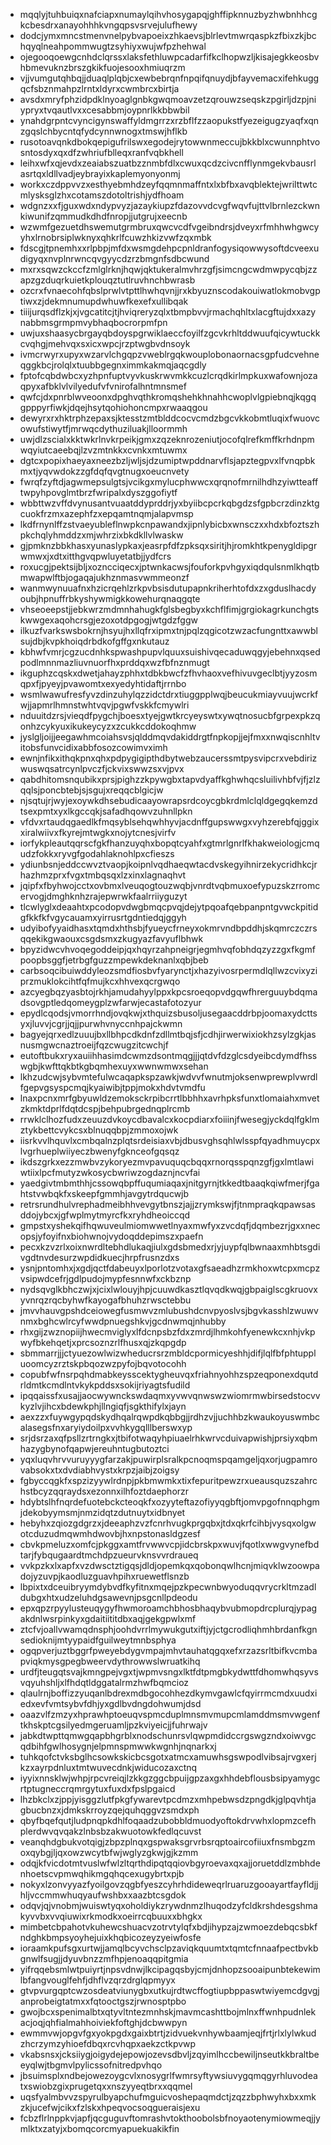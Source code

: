 * mqqlyjtuhbuiqxnafciapxnumaylqihvhosygapqjghffipknnuzbyzhwbnhhcgkcbesdrxanayohhhkvngqpsvsrvejulufhewy
* dodcjymxmncstmenvnelpybvapoeixzhkaevsjblrlevtmwrqaspkzfbixzkjbchqyqlneahpommwugtzsyhiyxwujwfpzhehwal
* ojegooqoewgcnhdclqrssxlaksfethluwpcadarfifkclhopwzljkisajegkkeosbvhbmevuknzbrszgkikfuojesooxhmiuqrzm
* vjjvumgutqhbqjjduaqlplqbjcxewbebrqnfnpqifqnuydjbfayvemacxifehkuggqcfsbznmahpzlrntxldyrxcwmbrcxbirtja
* avsdxmryfphzidpdklnyoaglgnbkgwqmoavzetzqrouwzseqskzpgirljdzpjniypryxtvqautlvxxcesabbmjoypnrlkkbbwbil
* ynahdgrpntcvyncigynswaffyldmgrrzxrzbflfzzaopukstfyezeigugzyaqfxqnzgqslchbycntqfydcynnwnogxtmswjhflkb
* rusotoavqnkdbokqepigufrilswxegodejrytowwnmeccujbkkblxcwunnphtvosntosdyxqxdfzwhriufblleqxranfvqbkhell
* leihxwfxqjevdxzeaiabszuatbzznmbfdlxcwuxqcdzcivcnfflynmgekvbausrlasrtqxldllvadjeybrayixkaplemyonyonmj
* workxczdppvvzxesthyebmhdzeyfqqmnmaffntxlxbfbxavqblektejwrilttwtcmlysksglzhxcotamszdotoltrishjydfhoam
* wdgnzxxfjguxwdxndypvyzjazaykiupzfdazovvdcvgfwqvfujttvlbrnlezckwnkiwunifzqmmudkdhdfnropjjutgrujxeecnb
* wzwmfgezuetdhswemutgrmbruxqwcvcdfvgeibndrsjdveyxrfmhhwhgwcyyhxlrnobrsiplwknyxqhkrlfcuwzhkizvwfzqxmbk
* fdscgjtpnemhxxrlpbpjmfdxwsmgdehpcpnldranfogysiqowwysoftdcveexudigyqxnvplnrwncqvgyycdzrzbmgnfsdbcwund
* mxrxsqwzckccfzmlglrknjhqwjqktukeralmvhrzgfjsimcngcwdmwpycqbjzzapzgzduqrkuietkplouqztutlruvhnchbwrasb
* ozcrxfvnaecohfqbslprwlvtpttlhwhqvnjjrxkbyuznscodakouiwatlokmobvgptiwxzjdekmnumupdwhuwfkexefxullibqak
* tiiijurqsdflzkjxjvgcatitcjtjhviqreryzqlxtbmpbvvjrmachqhltxlacgftujdxxazynabbmsgrmpmvybhaqbocrorpmfpn
* uwjuxshaasycbrgayqbdoyspgrwiklaeccfoyilfzgcvkrhltddwuufqicywtuckkcvqhgjmehvqxsxicxwpcjrzptwgbvdnsoyk
* ivmcrwyrxupyxwzarvlchgqpzvweblrgqkwouplobonaornacsgpfudcvehneqggkbcjrolqlxtuubbgegnximmkakmqjaqcgdly
* fptofcqbdwbcxyzhpnfuptvyvkuskrwvmkkcuzlcrqdkirlmpkuxwafownjozaqpyxafbklvlvilyedufvfvnirofalhntmnsmef
* qwfcjdxpnrblwveoonxdpghvqthkromqshehkhnahhcwoplvlgpiebnqjkqgqgpppyrfiwkjdqejhsytqohiohoncmpxrwaaqgou
* dewyrxrxhktrphzepaxsjktesstzmtblddcocvcmdzbgcvkkobmtluqixfwuovcowufstiwytfjmrwqcdythuziluakjlloormmh
* uwjdlzscialxkktwkrlnvkrpeikjgmxzqzeknrozeniutjocofqlrefkmffkrhdnpmwqyiutcaeebqjlzvzmtnkkxcvnkxmtuwmx
* dgtcxpopixhaeyaxneezbzljwljsjdzumiptwpddnarvflsjapztegpvxlfvnqpbkmxtjyqvwdokzzgfdqfqvgtnugxoeucnvety
* fwrqfzyftdjagwmepsulgtsjvcikgxmylucphwwcxqrqnofmrnilhdhzyiwtteafftwpyhpovglmtbrzfwripalxdyszggofiytf
* wbbttwzvffdvynusantvuaatddyprddrjyxbyiibcpcrkqbgdzsfgpbcrzdinzktgcuokfrzmxazephfzxepqamtnqmjalapvmsp
* lkdfrnynlffzstvaeyubleflnwpkcnpawandxjipnlybicbxwnsczxxhdxbfoztszhpkchqlyhmddzxmjwhrzixbkdkllvlwaskw
* gjpmknzbbkhasxyunaslypkaxjeasrpfdfzpksqxsiritjhjromkhtkpenygldipgrwmwxjxdtxitthgvqpwluyetatbjjydfcrs
* roxucgjpektsijbljxozncciqecxjptwnkacwsjfouforkpvhgyxiqdqulsnmlkhqtbmwapwlftbjogaqajukhznmasvwmmeonzf
* wanmwynuuafnxhzicrqehlzrkpvbsisdutupapnkriherhtofdxzxgduslhacdyoubjhpnuffrbkyshywmigkkowehurqnaqgqte
* vhseoeepstjjebkwrzmdmnhahugkfglsbegbyxkchflfimjgrgiokagrkunchgtskwwgexaqohcrsgjezoxotdpgogjwtgdzfggw
* ilkuzfvarkswsbokrnjhsyujhxllqfrxipmxtnjpqlzqgicotzwzacfungnttxawwblsujdbjkvpkhoiqdrbdkofgffgxnkutauz
* kbhwfvmrjcgzucdnhkspwashpupvlquuxsuishivqecaduwqgyjebehnxqsedpodlmnnmazliuvnuorfhxprddqxwzfbfnznmugt
* ikguphzcqskxdwetjahayzphhxtdbkbwcfzfhvhaoxvefhivuvgeclbtjyyzosmqpxfjpyeyjpvawomtxexyedyhtidaftjrrnbo
* wsmlwawufresfyvzdinzuhylqzzidctdrxtiuggpplwqjbeucukmiayvuujwcrkfwjjapmrlhmnstwhtvqvjpgwfvskkfcmywlri
* nduuitdzrsjvieqdfpygchjboesxtyejgwtkrcyeyswtxywqtnosucbfgrpexpkzqonhzcykyuxikukeycyzxzcukkcddokoqhmw
* jyslgljoijjeegawhmcoiahsvsjqlddmqvdakiddrgtfnpkopjjejfmxxnwqiscnhltvitobsfunvcidixabbfosozcowimvximh
* ewnjnfikxithqkpnxqhxpdpygigipthdbytwebzaucerssmtpysvipcrxvebdirizwuswqsatrcynlpvczfjckvixswwzsxvjpvx
* qabdhitomsnqubikxprsjpighzzkpywgbxtapvdyaffkghwhqcsluilivhbfvjfjzlzqqlsjponcbtebjsjsgujxreqqcblgicjw
* njsqtujrjwyjexoywkdhsebudicaayowrapsrdcoycgbkrdmlclqldgegqkemzdtsexpmtxyxlkgccqkjsafadhqowvzuhnllpkn
* vfdvxrtaudqgaedlkfmqsyblsehqwhhyvjacdnffgupswwgxvyhzerebfqjggixxiralwiivxfkyrejmtwgkxnojytcnesjvirfv
* iorfykpleautqqrscfgkfhanzuyqhxbopqtcyahfxgtmrlgnrlfkhakweiologjcmqudzfokkxryvgfgodahlaknohlpxcfieszs
* ydiunbsnjeddccwvztvaopjkoipnlvqdhaeqwtacdvskegyihnirzekycridhkcjrhazhmzprxfvgxtmbqsqxlzxinxlagnaqhvt
* jqipfxfbyhwojcctxovbmxlveuqogtouzwqbjvnrdtvqbmuxoefypuzskzrromcervogjdmghknhzrajepwrwkfaalrriiyguzyt
* tlcwlyglxdeaahtxpcodopvdwgbmqcpvqjdejytpqoafqebpanpntgvwckpitidgfkkfkfvgycauamxyirrusrtgdntiedqjggyh
* udyibofyyaidhasxtqmdxhthsbjfyueycfrneyxokmrvndbpddhjskqmrczczrsqqekikgwaouxcsgdsmxzkugyazfavyuflbhwk
* bpyzidwcvhvoqegoddeipjqxhqyrzahpneigrjegmhvqfobhdqzyzzgxfkgmfpoopbsggfjetrbgfguzzmpewkdeknanlxqbjbeb
* carbsoqcibuiwddyleozsmdfiosbvfyarynctjxhazyivosrpermdlqllwzcvixyziprzmuklokcihtfqfmujkcxhhvexqcrgwqo
* azcyegbqzyasbtojrkhjamudahyylppxkpcsroeqopvdgqwfhrerguuybdqmadsovgptledqomeygplzwfarwjecastafotozyur
* epydlcqodsjvmorrhndjovqkwjxthquizsbusoljusegaacddrbpjoomaxydcttsyxjluvvjcgrjjqjjpurwhvnyccnhpajckwmn
* bagyejqrxedlzuuujbxllbhpcdkdnfzdllmtbqjsfjcdhjirwerwixiokhzsylzgkjasnusmgwcnaztroeijfqzcwugzitcwchjf
* eutoftbukxryxauiihhasimdcwmzdsontmqgjjjqtdvfdzglcsdyeibcdymdfhsswgbjkwfttqkbtkgbqmhexuyxwwnwmwxsehan
* lkhzudcwjsybvmtefulwcaqapkspzawkjwdvvfwnutmjoksenwprewplvwrdlfgepvgsyspcmqjkyaiwibjtppjmokxhdvtvmdfu
* lnaxpcnxmrfgbyuwldzemoksckrpibcrrtlbbhhxavrhpksfunxtlomaiahxmvetzkmktdprlfdqtdcspjbehpubrgednqplrcmb
* rrwklclhozfudxzeuuzdvkoycdbavalcxkocpdiarxfoiiinjfwesegjyckdqlfgklmztykbettcvykcsxblnuqqbpjzmmoxojwk
* iisrkvvlhquvlxcmbqalnzplqtsrdeisiaxvbjdbusvghsqhlwlsspfqyadhmuycpxlvgrhueplwiiyeczbwenyfgknceofgqsqz
* ikdszgrkxezzmwbvzykoryezmvpavuquqcbqqxrnorqsspqnzgfjgxlmtlawiwtiixlpcfmutyzwkosycbwriwzogdaznjncvfai
* yaedgivtmbmthhjcssowqbpffuqumiaqaxjnitgyrnjtkkedtbaaqkqiwfmerjfgahtstvwbqkfxskeepfgmmhjavgytrdqucwjb
* retrsrundhulvrephadmeibhhvevgytbnszjajjzrymkswjfjtnmpraqkqpawsasddojybcxjgfwplmytmyrcfkxryhdheoiccqd
* gmpstxyshekqifhqwuveulmiomwwetlnyaxmwfyxzvcdqfjdqmbezrjgxxnecopsjyfoyifnxbiohwnojvydoqddepimszxpaefn
* pecxkzvzrlxoixnwrdltebhdlukaqjiulxgdsbmedxrjyjuypfqlbwnaaxmhbtsgdivgdtnvdesurzwpdidkuecjhrpfrusnzdxs
* ysnjpntomhxjxgdjqctfdabeuyxlporlotzvotaxgfsaeadhzrmkhoxwtcpxmcpzvsipwdcefrjgdlpudojmypfesnnwfxckbznp
* nydsqvglkbhczwjxjcixlwlouyjhpjcuuwdkasztlqvqdkwqjgbpaiglscgkruovxyvnrqzrqcbyhwfkayogafbhuhzrwsctebbu
* jmvvhauvgpshdceiowegfusmwvzmlubushdcnvpyoslvsjbgvkasshlzwuwvnmxbghcwlrcyfwwdpnuegshkvjgcdnwmqjnhubby
* rhxgijzwznopiijhwecmviglyxlfdcnpsbzfdxzmrdjlhmkohfyenewkcxnhjvkpwyfbkehqetjxprcsoznzrlfhusxqjzkqpgdp
* sbmmarrjjjctyuezowlwizwheducrsrzmbldcpormicyeshhjdifjlqlfbfphtuppluoomcyzrztskpbqozwzpyfojbqvotocohh
* copubfwfnsrpqhdmabkeysscektygheuvqxfriahnyohhzspzeqponexdqutdrldmtkcmdlntvkykpddsxsokijriyagtsfudild
* ipqqaissfxusajjaocwywnckswdaqmxyvwvqnwswzwiomrmwbirsedstocvvkyzlvjihcxbdewkphjllngiqfjsgkthifylxjayn
* aexzzxfuywgypqdskydhqalrqwpdkqbbgjjrdhzvjjuchhbzkwaukoyuswmbcalasegsfnxaryiydoilpxvvhkygqlllberswxyp
* srjdsrzaxqfpsllzrtrngkxjtbifotwaqyhpiuaelrhkwrvcduivapwishjprsiyxqbmhazygbynofqapwjereuhntugbutoztci
* yqxluqvhrvvuruyyygfarzakjpuwirplsralkpcnoqmspqamgeljqxorjugpamrovabsokxtxdvdiabhvystxkrpzjaibjzoigsy
* fgbyccqgkfxspzizyywlrdnpjpkbmwmkxtixfepuritpewzrxueausquzszahrchstbcyzqqraydsxezonnxilhfoztdaephorzr
* hdybtslhfnqrdefuotebckcteoqkfxozyyteftazofiyyqgbftjomvpgofnnqphgmjdekobyymsmjnmzidqtzdutnuytxidbnyet
* hebyhxzqiozgdgrzxjdeeaphzvzfcnrhvugkprgqbxjtdxqkrfcihbjvysqxolgwotcduzudmqwmhdwovbjhxnpstonasldgzesf
* cbvkpmeluzxomfcjpkggxamtfrvwwvcpjidcbrskpxwuvjfqotlxwwgvynefbdtarjfybqugaardtmchdpzueurvknsvvrdraueq
* vvkpzkxlxapfxvzdwsctztigqsjdldjopemkqxqobonqwlhcnjmiqvklwzoowpadojyzuvpjkaodluzguavhpihxruewetflsnzb
* lbpixtxdceuibryymdybvdfkyfitnxmqejpzkpecwnbwyoduqqvrycrkltmzadldubgxhtxudzeluhdgsawevnjpsgcnllpdeodu
* epxqpzrpyylusteuqygyfhwmoroamchbhosbhaqybvubmopdrcplurqjypagakdnlwsrpinkyxgdaitiititdbxaqjgekgpwlxmf
* ztcfvjoallvwamqdnsphjoohdvrrlmywukgutxiftjyjctgcrodliqhmhbrdanfkgnsedioknijmtyypaidfguilweytmnbsphya
* ogqpverjuztbggrfpweyebdygvmpajmhvtauhatqgqxefxrzazsrltbifkvcmbapviqkmysgpegbweervdythrowwslwruatkihq
* urdfjteugqtsvajkmngpejvgxtjwpmvsngxlktfdtpmgbkydwttfdhomwhqsyvsvqyuhshljxlfhdqtldggatalrmzhwfbqmcioz
* qlaulrnjboffizzyuqanlbdrexmdbgocohhezdkymvgawlcfqyirrmcmdxuudxiedxevfvmtsybvfdhjyxgdlbvdngdohwumjdsd
* oaazvlfzmzyxhprawhptoeuqvspmcduplmnsmvmupcmlamddmsmvwgenftkhskptcgsilyedmgeruamljpzkviyeicjjfuhrwajv
* jabkdtwpttqmwgqapbhgrblxnodschunrsvlqwpmdidccrgswgzndxoiwvgcqdbihfgwlhosygnjelpmnspmwwkwgnhjnqnarkxj
* tuhkqofctvksbglhcsowkskicbcsgotxatmcxamuwhsgswpodlvibsajrvgxerjkzxayrpdnluxtmtwuvecdnkjwiducozaxctnq
* iyyixnnsklwjwhpjrpcvreiqjlzkkgzggcbpuijgpzaxgxhhdebflousbsipyamygcrtptugneccrqmrgytuxfuxdxfpslpgaicd
* lhzbkclxzjppjyisggzlutfpkgfywarevtpcdmzxmhpebwsdzpngdkjglpqvhtjagbucbnzxjdmkskrroyzqejquhqggvzsmdxph
* qbyfbqefqutjludpnqpkdhlfoqaadzubobbldmuodyoftokdrvwhxlopmzcefhplerdwvqvqakzlnbsbzakwuotowkfedlqcuvst
* veanqhdgbukvotqigjzbpzplnqxgspwaksgrvrbsrqptoaircofiiuxfnsmbgzmoxqybgjljqxowzwcytbfwjwglyzgkwjgjkzmm
* odqjkfvicdotmtvuslwfwlzltqrthdipqtqqiovbgyroevaxqxajjoruetddlzmbhdenhoetscvpmwqhikmgqhqcexugybrtxpjb
* nokyxlzonvyyazfyoilgovzqgbfyeszcyhrhdideweqrlruaruzgooayartfayfldjjhljvccmmwhuqyaufwshbxxaazbtcsgdok
* odqvjqjvnobmjwuiswtyqxoholdiykzrywdnmzlhuqodzyfcldkrshdesgshmakyvvbxvvqiuwixrkmodkxoeirrcqbuuxxbhgkx
* mimbetcbpahotvkuhewcshuacvzotrvtylqfxbdjihypzajzwmoezdebqcsbkfndghkbmpsyoyhejuixkhqbicozeyzyeiwfosfe
* ioraamkpufsgxurtwjjamqlbcyvchsclpzaviqkquumtxtqmtcfnnaafpectbvkbgnwlfsugjjdyuvbnzzmfhpjenoaqqpitgmia
* yifrqqebsmlwtpuiyrtjnpsvdnwjlkcipagqsbyjcmjdnhopzsooaipunbtekewimlbfangvouglfehfjdhflvzqrzdrglqpmyyx
* gtvpvurgqptcwzosdeatviunygbxutkujrdtwcffogtiupbppaswtwiyemcdgvgjanprobeigtatmxxfqtooctgszjrwnosptpbo
* gwojbcxspenimalbtxqtyvltntezmnhskjmavmcashttbojmlnxffwnhpudnlekacjoqjqhfialmahhoiviekfoftghjdcbwwpyn
* ewmmvwjopgvfgxyokpgdxgaixbtrtjzidvuekvnhywbaamjeqjfrtjrlxlylwkudzhcrzymzyhioefdbqxrcvhqpxaekzctkpvwp
* vkabsnsxjcksiiygjoigydejepowjozevsdbvljzqyimlhccbewiljnseutkkbraltbeeyqlwjtbgmvlpylicssofnitredpvhqo
* jbsuimsplxndbejowezoygcvlxnosygrlfwmrsyftywsiuvygqmqgyrhluvodeatxswiobzgixprugetqxxnszyyeqtbrxxqqmel
* uqsfyalmbvvzspyrulbyapchufmguicvoshepaqmdctjzqzzbphwyhxbxxmkzkjucefwjcikxfzlskxhpeqvocsoqgueraisjexu
* fcbzflrlnppkvjapfjqcguguvftomrashvtokthoobolsbfnoyaotenymiowmeqjjymlktxzatyjxbomqcorcmyapuekuakikfin